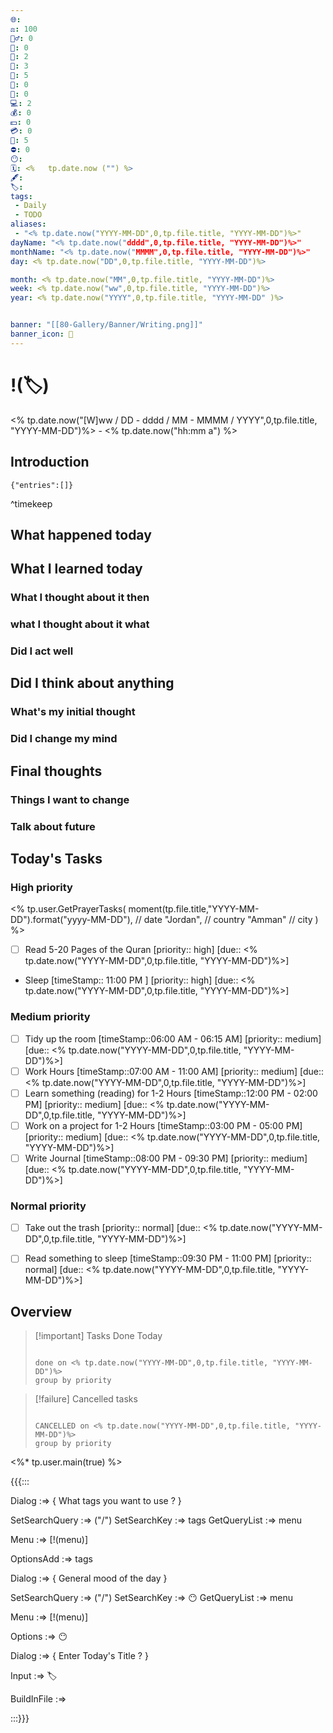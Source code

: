 ```yaml
---
🌐: 
⚖️: 100 
🏋️‍♂️: 0
📖: 0
📕: 2 
🍱: 3
🍩: 5
🍵: 0
💼: 0 
💻: 2
💰: 0 
💵: 0 
💳: 0 
🕌: 5 
⛔: 0
😶: 
🗓️: <%   tp.date.now ("") %>
🖋️: 
🏷️: 
tags:
 - Daily
 - TODO
aliases:
 - "<% tp.date.now("YYYY-MM-DD",0,tp.file.title, "YYYY-MM-DD")%>"
dayName: "<% tp.date.now("dddd",0,tp.file.title, "YYYY-MM-DD")%>"
monthName: "<% tp.date.now("MMMM",0,tp.file.title, "YYYY-MM-DD")%>"
day: <% tp.date.now("DD",0,tp.file.title, "YYYY-MM-DD")%>

month: <% tp.date.now("MM",0,tp.file.title, "YYYY-MM-DD")%>
week: <% tp.date.now("ww",0,tp.file.title, "YYYY-MM-DD")%>
year: <% tp.date.now("YYYY",0,tp.file.title, "YYYY-MM-DD" )%>


banner: "[[80-Gallery/Banner/Writing.png]]"
banner_icon: 📆
---
```

# !(🏷️)
<% tp.date.now("[W]ww / DD - dddd / MM - MMMM / YYYY",0,tp.file.title, "YYYY-MM-DD")%> - <% tp.date.now("hh:mm a") %>

## Introduction

```timekeep
{"entries":[]}
```
^timekeep

## What happened today 

## What I learned today
### What I thought about it then

### what I thought about it what

### Did I act well 

## Did I think about anything 
### What's my initial thought 

### Did I change my mind

## Final thoughts

### Things I want to change

### Talk about future

## Today's Tasks


### High priority
<% tp.user.GetPrayerTasks(
moment(tp.file.title,"YYYY-MM-DD").format("yyyy-MM-DD"), // date
"Jordan", // country
"Amman" // city
)
%>

- [ ] Read 5-20 Pages of the Quran  [priority:: high]  [due:: <% tp.date.now("YYYY-MM-DD",0,tp.file.title, "YYYY-MM-DD")%>]


- Sleep [timeStamp:: 11:00 PM ] [priority:: high]  [due:: <% tp.date.now("YYYY-MM-DD",0,tp.file.title, "YYYY-MM-DD")%>]

### Medium priority
- [ ] Tidy up the room [timeStamp::06:00 AM - 06:15 AM] [priority:: medium]  [due:: <% tp.date.now("YYYY-MM-DD",0,tp.file.title, "YYYY-MM-DD")%>]
- [ ] Work Hours  [timeStamp::07:00 AM - 11:00 AM] [priority:: medium]  [due:: <% tp.date.now("YYYY-MM-DD",0,tp.file.title, "YYYY-MM-DD")%>]
- [ ] Learn something (reading) for 1-2 Hours  [timeStamp::12:00 PM - 02:00 PM] [priority:: medium]  [due:: <% tp.date.now("YYYY-MM-DD",0,tp.file.title, "YYYY-MM-DD")%>]
- [ ] Work on a project for 1-2 Hours  [timeStamp::03:00 PM - 05:00 PM] [priority:: medium]  [due:: <% tp.date.now("YYYY-MM-DD",0,tp.file.title, "YYYY-MM-DD")%>]
- [ ] Write Journal [timeStamp::08:00 PM - 09:30 PM] [priority:: medium]  [due:: <% tp.date.now("YYYY-MM-DD",0,tp.file.title, "YYYY-MM-DD")%>]

### Normal priority
- [ ] Take out the trash [priority:: normal]  [due:: <% tp.date.now("YYYY-MM-DD",0,tp.file.title, "YYYY-MM-DD")%>] 
- [ ] Read something to sleep  [timeStamp::09:30 PM - 11:00 PM] [priority:: normal]  [due:: <% tp.date.now("YYYY-MM-DD",0,tp.file.title, "YYYY-MM-DD")%>]


## Overview


> [!important] Tasks Done Today
> ```tasks
> 
> done on <% tp.date.now("YYYY-MM-DD",0,tp.file.title, "YYYY-MM-DD")%>
> group by priority
> 
> ``` 

> [!failure] Cancelled  tasks
> ```tasks
> 
> CANCELLED on <% tp.date.now("YYYY-MM-DD",0,tp.file.title, "YYYY-MM-DD")%>
> group by priority
> 
> ``` 


<%* tp.user.main(true) %>

{{{:::

Dialog :=> {
What tags you want to use ?
}


SetSearchQuery :=> ("/")
SetSearchKey :=> tags
GetQueryList :=> menu

Menu :=> [!(menu)]

OptionsAdd :=> tags



Dialog :=> {
General mood of the day
}

SetSearchQuery :=> ("/")
SetSearchKey :=> 😶
GetQueryList :=> menu

Menu :=> [!(menu)]

Options :=> 😶

Dialog :=> {
Enter Today's Title ?
}

Input :=> 🏷️


BuildInFile :=>

:::}}}

